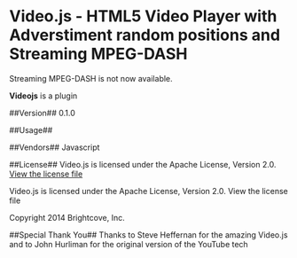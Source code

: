 # Video.js - HTML5 Video Player with Adverstiment random positions and Streaming MPEG-DASH

  Streaming MPEG-DASH is not now available.

**Videojs** is a plugin

##Version##
0.1.0

##Usage##

##Vendors##
Javascript

##License##
Video.js is licensed under the Apache License, Version 2.0. [View the license file](http://www.apache.org/licenses/LICENSE-2.0)

Video.js is licensed under the Apache License, Version 2.0. View the license file


Copyright 2014 Brightcove, Inc.

##Special Thank You##
Thanks to Steve Heffernan for the amazing Video.js and to John Hurliman for the original version of the YouTube tech
